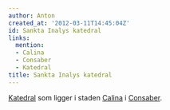 ```yaml
---
author: Anton
created_at: '2012-03-11T14:45:04Z'
id: Sankta Inalys katedral
links:
  mention:
  - Calina
  - Consaber
  - Katedral
title: Sankta Inalys katedral
---
```


[Katedral] som ligger i staden [Calina] i [Consaber].

  [Katedral]: Katedral
  [Calina]: Calina
  [Consaber]: Consaber
